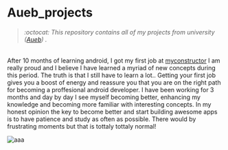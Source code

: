 # Aueb_projects
> ###### :octocat: This repository contains all of my projects from university ([Aueb](https://www.aueb.gr/)) .


After 10 months of learning android, I got my first job at [myconstructor](https://myconstructor.gr/)
I am really proud and I believe I have learned a myriad of new concepts during this period.
The truth is that I still have to learn a lot..
Getting your first job gives you a boost of energy and reassure you that you are on the right path for becoming a proffesional android developer.
I have been working for 3 months and day by day I see myself becoming better, enhancing my knowledge and becoming more familiar with interesting concepts. In my honest opinion the key to become better and start building awesome apps is to have patience and study as often as possible. There would by frustrating moments but that is tottaly tottaly normal!

![aaa](https://i.imgur.com/40uh3iJ.png)
